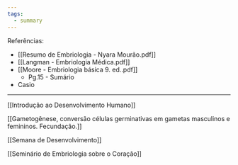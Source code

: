 ```yaml
---
tags:
  - summary
---
```

Referências: 
* [[Resumo de Embriologia - Nyara Mourão.pdf]] 
* [[Langman - Embriologia Médica.pdf]]
* [[Moore - Embriologia básica 9. ed..pdf]]
	* Pg.15 - Sumário 
* Casio 
---
[[Introdução ao Desenvolvimento Humano]]

[[Gametogênese, conversão células germinativas em gametas masculinos e femininos. Fecundação.]]

[[Semana de Desenvolvimento]]

[[Seminário de Embriologia sobre o Coração]]